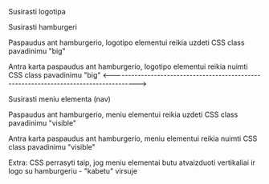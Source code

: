 Susirasti logotipa

Susirasti hamburgeri

Paspaudus ant hamburgerio, logotipo elementui reikia uzdeti CSS class pavadinimu "big"

Antra karta paspaudus ant hamburgerio, logotipo elementui reikia nuimti CSS class pavadinimu "big"
<-------------------------------------------------------------------------------------->

Susirasti meniu elementa (nav)

Paspaudus ant hamburgerio, meniu elementui reikia uzdeti CSS class pavadinimu "visible"

Antra karta paspaudus ant hamburgerio, meniu elementui reikia nuimti CSS class pavadinimu "visible"

Extra: CSS perrasyti taip, jog meniu elementai butu atvaizduoti vertikaliai ir logo su hamburgeriu - "kabetu" virsuje

